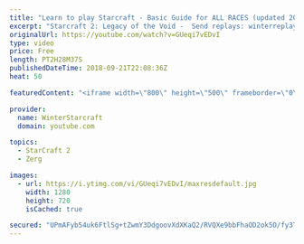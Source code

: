 ```yaml
---
title: "Learn to play Starcraft - Basic Guide for ALL RACES (updated 2017) #2"
excerpt: "Starcraft 2: Legacy of the Void -  Send replays: winterreplays@gmail.com ( -- Watch live at https://www.twitch.tv/wintergaming"
originalUrl: https://youtube.com/watch?v=GUeqi7vEDvI
type: video
price: Free
length: PT2H28M37S
publishedDateTime: 2018-09-21T22:08:36Z
heat: 50

featuredContent: "<iframe width=\"800\" height=\"500\" frameborder=\"0\" src=\"https://www.youtube.com/embed/GUeqi7vEDvI\" allow=\"accelerometer; autoplay; encrypted-media; gyroscope; picture-in-picture\" allowfullscreen></iframe>"

provider:
  name: WinterStarcraft
  domain: youtube.com

topics:
  - StarCraft 2
  - Zerg

images:
  - url: https://i.ytimg.com/vi/GUeqi7vEDvI/maxresdefault.jpg
    width: 1280
    height: 720
    isCached: true

secured: "UPmAFyb54uk6FtlSg+tZwmY3DdgoovXdXKaQ2/RVQXe9bbFhaOD2ok5O/fy3TRMqwtrNCia255Qd/rnbWMZs18T3uqiNXgHy3Gv6AoP2V2+4Tg0JpDZKpLTsKJhhCxSBig0EhkwXNPCw5xB9pYU6CG5feO71UsVOyFlVr2QI89UEx8kSk5TmlJBaPk445udeXM8fyE/gbBj5Mi+lWLxRhwZzLWWxwn0a5spaQN8Q9PQvIyonb/JmemA8vFzvnvPmvx62ZCBn7c/lwYT4Fi4f2SPMIaLjgd+ATvnKqoxO3PVRvFywdRJ1O+asccA2MbKckOHUxRbI+sS/SWFzItqK4sSwHtpg+8g/ntiC8T+aN51/5zRfVfNSfw+iqwR8ag9fBSmvPsRyBmk4nPYZsW+muHFPOtkwpVqoQpbu1JqKnS4=;dan+AYAcjFynJUVjjvgsHQ=="
---
```


